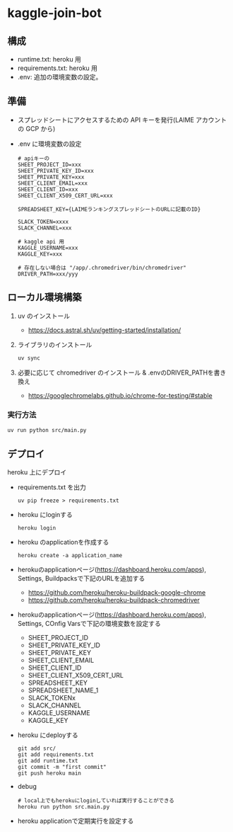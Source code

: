 # kaggle-join-bot

## 構成

- runtime.txt: heroku 用
- requirements.txt: heroku 用
- .env: 追加の環境変数の設定。

## 準備

- スプレッドシートにアクセスするための API キーを発行(LAIME アカウントの GCP から)
- .env に環境変数の設定

  ```
  # apiキーの
  SHEET_PROJECT_ID=xxx
  SHEET_PRIVATE_KEY_ID=xxx
  SHEET_PRIVATE_KEY=xxx
  SHEET_CLIENT_EMAIL=xxx
  SHEET_CLIENT_ID=xxx
  SHEET_CLIENT_X509_CERT_URL=xxx

  SPREADSHEET_KEY={LAIMEランキングスプレッドシートのURLに記載のID}

  SLACK_TOKEN=xxxx
  SLACK_CHANNEL=xxx

  # kaggle api 用
  KAGGLE_USERNAME=xxx
  KAGGLE_KEY=xxx

  # 存在しない場合は "/app/.chromedriver/bin/chromedriver"
  DRIVER_PATH=xxx/yyy
  ```

## ローカル環境構築

1. uv のインストール
   - https://docs.astral.sh/uv/getting-started/installation/

2. ライブラリのインストール

    ```sh
    uv sync
    ```

3. 必要に応じて chromedriver のインストール & .envのDRIVER_PATHを書き換え
    - https://googlechromelabs.github.io/chrome-for-testing/#stable

### 実行方法
```sh
uv run python src/main.py
```

## デプロイ

heroku 上にデプロイ

- requirements.txt を出力
  ```
  uv pip freeze > requirements.txt 
  ```
- heroku にloginする
  ```
  heroku login
  ```

- heroku のapplicationを作成する
  ```
  heroku create -a application_name
  ```

- herokuのapplicationページ(https://dashboard.heroku.com/apps), Settings, Buildpacksで下記のURLを追加する
  - https://github.com/heroku/heroku-buildpack-google-chrome
  - https://github.com/heroku/heroku-buildpack-chromedriver

- herokuのapplicationページ(https://dashboard.heroku.com/apps), Settings, COnfig Varsで下記の環境変数を設定する
  - SHEET_PROJECT_ID
  - SHEET_PRIVATE_KEY_ID
  - SHEET_PRIVATE_KEY
  - SHEET_CLIENT_EMAIL
  - SHEET_CLIENT_ID
  - SHEET_CLIENT_X509_CERT_URL
  - SPREADSHEET_KEY
  - SPREADSHEET_NAME_1
  - SLACK_TOKENx
  - SLACK_CHANNEL
  - KAGGLE_USERNAME
  - KAGGLE_KEY

- heroku にdeployする
  ```
  git add src/
  git add requirements.txt
  git add runtime.txt
  git commit -m "first commit"
  git push heroku main
  ```

- debug
  ```
  # local上でもherokuにloginしていれば実行することができる
  heroku run python src.main.py
  ```

- heroku applicationで定期実行を設定する
